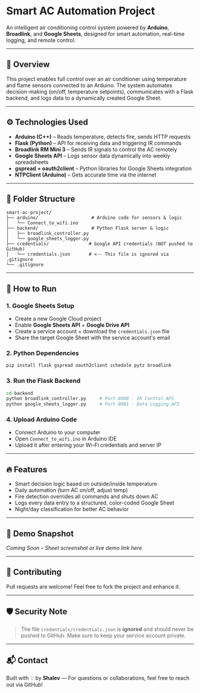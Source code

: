 # Smart AC Automation Project

An intelligent air conditioning control system powered by **Arduino**, **Broadlink**, and **Google Sheets**, designed for smart automation, real-time logging, and remote control.

---

## 🧠 Overview
This project enables full control over an air conditioner using temperature and flame sensors connected to an Arduino. The system automates decision-making (on/off, temperature setpoints), communicates with a Flask backend, and logs data to a dynamically created Google Sheet.

---

## ⚙️ Technologies Used

- **Arduino (C++)** – Reads temperature, detects fire, sends HTTP requests
- **Flask (Python)** – API for receiving data and triggering IR commands
- **Broadlink RM Mini 3** – Sends IR signals to control the AC remotely
- **Google Sheets API** – Logs sensor data dynamically into weekly spreadsheets
- **gspread + oauth2client** – Python libraries for Google Sheets integration
- **NTPClient (Arduino)** – Gets accurate time via the internet

---

## 📁 Folder Structure

```
smart-ac-project/
├── arduino/                    # Arduino code for sensors & logic
│   └── Connect_to_wifi.ino
├── backend/                    # Python Flask server & logic
│   ├── broadlink_controller.py
│   └── google_sheets_logger.py
├── credentials/               # Google API credentials (NOT pushed to GitHub)
│   └── credentials.json       # <-- This file is ignored via .gitignore
└── .gitignore
```

---

## 🚀 How to Run

### 1. Google Sheets Setup
- Create a new Google Cloud project
- Enable **Google Sheets API** + **Google Drive API**
- Create a service account + download the `credentials.json` file
- Share the target Google Sheet with the service account's email

### 2. Python Dependencies
```bash
pip install flask gspread oauth2client schedule pytz broadlink
```

### 3. Run the Flask Backend
```bash
cd backend
python broadlink_controller.py     # Port 8000 - IR Control API
python google_sheets_logger.py     # Port 8001 - Data Logging API
```

### 4. Upload Arduino Code
- Connect Arduino to your computer
- Open `Connect_to_wifi.ino` in Arduino IDE
- Upload it after entering your Wi-Fi credentials and server IP

---

## 🔥 Features
- Smart decision logic based on outside/inside temperature
- Daily automation (turn AC on/off, adjust temp)
- Fire detection overrides all commands and shuts down AC
- Logs every data entry to a structured, color-coded Google Sheet
- Night/day classification for better AC behavior

---

## 📸 Demo Snapshot
*Coming Soon – Sheet screenshot or live demo link here*

---

## 🤝 Contributing
Pull requests are welcome! Feel free to fork the project and enhance it.

---

## 🛡️ Security Note
> The file `credentials/credentials.json` is **ignored** and should never be pushed to GitHub. Make sure to keep your service account private.

---

## 📬 Contact
Built with 💡 by **Shalev** — For questions or collaborations, feel free to reach out via GitHub!

